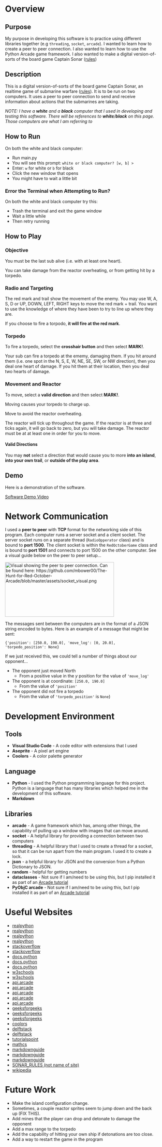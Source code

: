 # Overview

## Purpose

My purpose in developing this software is to practice using different libraries together (e.g `threading`, `socket`, `arcade`). I wanted to learn how to create a peer to peer connection. I also wanted to learn how to use the Python Arcade game framework. I also wanted to make a digital version-of-sorts of the board game Captain Sonar ([rules](https://www.matagot.com/IMG/pdf/SONAR_RULES_EN_lr.pdf))

## Description

This is a digital version-of-sorts of the board game Captain Sonar, an realtime game of submarine warfare ([rules](https://www.matagot.com/IMG/pdf/SONAR_RULES_EN_lr.pdf)). It is to be run on two computers. It uses a peer to peer connection to send and receive information about actions that the submarines are taking. 

*NOTE: I have a **white** and a **black** computer that I used in developing and testing this software. There will be references to **white**/**black** on this page. Those computers are what I am referring to*

## How to Run

On both the white and black computer:

* Run main.py
* You will see this prompt: `white or black computer? [w, b] > `
* Enter: `w` for white or `b` for black
* Click the new window that opens
* You might have to wait a little bit

### Error the Terminal when Attempting to Run?

On both the white and black computer try this:

* Trash the terminal and exit the game window
* Wait a little while
* Then retry running

## How to Play

### Objective

You must be the last sub alive (i.e. with at least one heart).

You can take damage from the reactor overheating, or from getting hit by a torpedo.

### Radio and Targeting

The red mark and trail show the movement of the enemy. You may use W, A, S, D or UP, DOWN, LEFT, RIGHT keys to move the red mark + trail. You want to use the knowledge of where they have been to try to line up where they are.

If you choose to fire a torpodo, **it will fire at the red mark**.

### Torpedo

To fire a torpedo, select the **crosshair button** and then select **MARK!**.

Your sub can fire a torpedo at the ememy, damaging them. If you hit around them (i.e. one spot in the N, S, E, W, NE, SE, SW, or NW direction), then you deal one heart of damage. If you hit them at their location, then you deal two hearts of damage.

### Movement and Reactor

To move, select a **valid direction** and then select **MARK!**.

Moving causes your torpedo to charge up.

Move to avoid the reactor overheating. 

The reactor will tick up throughout the game. If the reactor is at three and ticks again, it will go back to zero, but you will take damage. The reactor must be at at least one in order for you to move.

#### Valid Directions

You may **not** select a direction that would cause you to more **into an island**, **into your own trail**, or **outside of the play area**.

## Demo

Here is a demonstration of the software.

[Software Demo Video](https://youtu.be/miNvWQY6qdo)

# Network Communication

I used a **peer to peer** with **TCP** format for the networking side of this program. Each computer runs a server socket and a client socket. The server socket runs on a separate thread (`RadioOpperator` class) and is bound to **port 1500**. The client socket is within the `RedOctoberGame` class and is bound to **port 1501** and connects to port 1500 on the other computer. See a visual guide below on the peer to peer setup...

<img src="https://github.com/mbower00/The-Hunt-for-Red-October-Arcade/blob/master/assets/socket_visual.png" width="360" height="180" alt="Visual showing the peer to peer connection. Can be found here: https://github.com/mbower00/The-Hunt-for-Red-October-Arcade/blob/master/assets/socket_visual.png">

The messages sent between the computers are in the format of a JSON string encoded to bytes. Here is an example of a message that might be sent:

`{'position': [250.0, 190.0], 'move_log': [0, 20.0], 'torpedo_position': None}`

If we just received this, we could tell a number of things about our opponent...
* The opponent just moved North
    * From a positive value in the *y* position for the value of `'move_log'`
* The opponent is at coordinate: `[250.0, 190.0]`
    * From the value of `'position'` 
* The opponent did not fire a torpedo
    * From the value of `'torpedo_position'` is `None`)

# Development Environment

## Tools

* **Visual Studio Code** - A code editor with extensions that I used
* **Aseprite** - A pixel art engine
* **Coolors** - A color palette generator 

## Language 

* **Python** - I used the Python programming language for this project. Python is a language that has many libraries which helped me in the development of this software.
* **Markdown** 

## Libraries

* **arcade** - A game framework which has, among other things, the capability of pulling up a window with images that can move around.
* **socket** - A helpful library for providing a connection between two computers
* **threading** - A helpful library that I used to create a thread for a socket, so that it can be run apart from the main program. I used it to create a lock. 
* **json** - a helpful library for JSON and the conversion from a Python Dictionary to JSON.
* **random** - helpful for getting numbers
* **dataclasses** - Not sure if I am/need to be using this, but I pip installed it as part of an [Arcade tutorial](https://realpython.com/arcade-python-game-framework/)
* **PyObjC arcade** - Not sure if I am/need to be using this, but I pip installed it as part of an [Arcade tutorial](https://realpython.com/arcade-python-game-framework/)

# Useful Websites

* [realpython](https://realpython.com/python-sockets/)
* [realpython](https://realpython.com/arcade-python-game-framework/)
* [realpython](https://realpython.com/instance-class-and-static-methods-demystified/)
* [realpython](https://realpython.com/platformer-python-arcade/)
* [stackoverflow](https://stackoverflow.com/questions/23267305/python-sockets-peer-to-peer)
* [stackoverflow](https://stackoverflow.com/questions/10672419/class-constants-in-python)
* [docs.python](https://docs.python.org/3/reference/compound_stmts.html#with)
* [docs.python](https://docs.python.org/3.6/library/socket.html)
* [docs.python](https://docs.python.org/3/library/json.html)
* [w3schools](https://www.w3schools.com/python/python_inheritance.asp)
* [w3schools](https://www.w3schools.com/python/python_classes.asp)
* [api.arcade](https://api.arcade.academy/en/latest/)
* [api.arcade](https://api.arcade.academy/en/latest/examples/sprite_move_keyboard.html?highlight=input%20key)
* [api.arcade](https://api.arcade.academy/en/stable/api/drawing_utilities.html)
* [api.arcade](https://api.arcade.academy/en/latest/api/physics_engines.html)
* [api.arcade](https://api.arcade.academy/en/stable/_modules/arcade/drawing_support.html#color_from_hex_string)
* [geeksforgeeks](https://www.geeksforgeeks.org/python-strings-decode-method/)
* [geeksforgeeks](https://www.geeksforgeeks.org/python-interconversion-between-dictionary-and-bytes/)
* [geeksforgeeks](https://www.geeksforgeeks.org/difference-between-__sizeof__-and-getsizeof-method-python/)
* [coolors](https://coolors.co/143b49-9e342b-e79805-e5dada-02040f)
* [delftstack](https://www.delftstack.com/howto/python/python-b-in-front-of-string/)
* [delftstack](https://www.delftstack.com/howto/python/static-class-python/)
* [tutorialspoint](https://www.tutorialspoint.com/Peer-to-Peer-Computing)
* [mathcs](https://www.mathcs.emory.edu/~valerie/courses/fall10/155/resources/op_precedence.html)
* [markdownguide](https://www.markdownguide.org/cheat-sheet/)
* [markdownguide](https://www.markdownguide.org/basic-syntax/#images-1)
* [markdownguide](https://www.markdownguide.org/hacks/#image-size)
* [SONAR_RULES (not name of site)](https://www.matagot.com/IMG/pdf/SONAR_RULES_EN_lr.pdf)
* [wikipedia](https://en.wikipedia.org/wiki/Torpedo#/media/File:Mark_8_torpedo_in_Germanton_Park.jpg)

# Future Work

* Make the island configuration change.
* Sometimes, a couple reactor sprites seem to jump down and the back up (FIX THIS). 
* Add mines that the player can drop and detonate to damage the opponent
* Add a max range to the torpedo
* Add the capability of hitting your own ship if detonations are too close.
* Add a way to restart the game in the program
